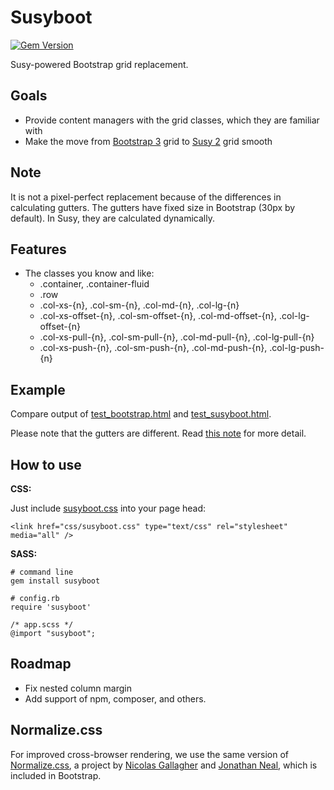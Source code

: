 # Susyboot
[![Gem Version](https://badge.fury.io/rb/susyboot.svg)](https://badge.fury.io/rb/susyboot)

Susy-powered Bootstrap grid replacement.

Goals
---
- Provide content managers with the grid classes, which they are familiar with
- Make the move from [Bootstrap 3](http://getbootstrap.com/) grid to [Susy 2](http://susy.oddbird.net/) grid smooth

Note
---
It is not a pixel-perfect replacement because of the differences in calculating gutters.
The gutters have fixed size in Bootstrap (30px by default). In Susy, they are calculated dynamically.

Features
---

- The classes you know and like: 
  - .container, .container-fluid
  - .row 
  - .col-xs-{n}, .col-sm-{n}, .col-md-{n}, .col-lg-{n}
  - .col-xs-offset-{n}, .col-sm-offset-{n}, .col-md-offset-{n}, .col-lg-offset-{n}
  - .col-xs-pull-{n}, .col-sm-pull-{n}, .col-md-pull-{n}, .col-lg-pull-{n}
  - .col-xs-push-{n}, .col-sm-push-{n}, .col-md-push-{n}, .col-lg-push-{n}

Example
---
Compare output of [test_bootstrap.html](https://github.com/kkomelin/susyboot/blob/master/examples/test_bootstrap.html) and
[test_susyboot.html](https://github.com/kkomelin/susyboot/blob/master/examples/test_susyboot.html).

Please note that the gutters are different. Read [this note](#note) for more detail.

How to use
---

**CSS:**

Just include [susyboot.css](https://github.com/kkomelin/susyboot/blob/master/css/susyboot.css) into your page head:

```
<link href="css/susyboot.css" type="text/css" rel="stylesheet" media="all" />
```

**SASS:**

```
# command line
gem install susyboot
```

```
# config.rb
require 'susyboot'
```

```
/* app.scss */
@import "susyboot";
```

Roadmap
---
- Fix nested column margin
- Add support of npm, composer, and others.

Normalize.css
---
For improved cross-browser rendering,
we use the same version of [Normalize.css](http://necolas.github.io/normalize.css/),
a project by [Nicolas Gallagher](https://twitter.com/necolas)
and [Jonathan Neal](https://twitter.com/jon_neal), which is included in Bootstrap.
